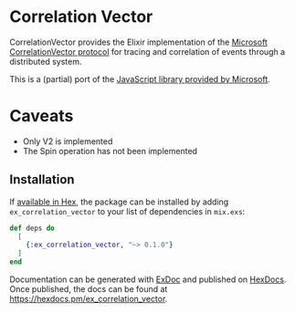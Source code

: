 # Correlation Vector

CorrelationVector provides the Elixir implementation of the [Microsoft CorrelationVector protocol](https://github.com/microsoft/CorrelationVector) for tracing and correlation of events through a distributed system.

This is a (partial) port of the [JavaScript library provided by Microsoft](https://github.com/microsoft/CorrelationVector-JavaScript).

# Caveats

* Only V2 is implemented
* The Spin operation has not been implemented

## Installation

If [available in Hex](https://hex.pm/docs/publish), the package can be installed
by adding `ex_correlation_vector` to your list of dependencies in `mix.exs`:

```elixir
def deps do
  [
    {:ex_correlation_vector, "~> 0.1.0"}
  ]
end
```

Documentation can be generated with [ExDoc](https://github.com/elixir-lang/ex_doc)
and published on [HexDocs](https://hexdocs.pm). Once published, the docs can
be found at <https://hexdocs.pm/ex_correlation_vector>.


